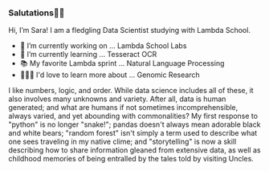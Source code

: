 ### Salutations🖐🏻

 Hi, I’m Sara! I am a fledgling Data Scientist studying with Lambda School.

- 🔭 I’m currently working on ... Lambda School Labs
- 🌱 I’m currently learning ... Tesseract OCR
- 📚 My favorite Lambda sprint ... Natural Language Processing
- 👩🏻‍💻 I'd love to learn more about ... Genomic Research

I like numbers, logic, and order. While data science includes all of these, it also involves many unknowns and variety. After all, data is human generated; and what are humans if not sometimes incomprehensible, always varied, and yet abounding with commonalities? My first response to "python" is no longer "snake!"; pandas doesn't always mean adorable black and white bears; "random forest" isn't simply a term used to describe what one sees traveling in my native clime; and "storytelling" is now a skill describing how to share information gleaned from extensive data, as well as childhood memories of being entralled by the tales told by visiting Uncles.

<!--
**SaraWestWA/SaraWestWA** is a ✨ _special_ ✨ repository because its `README.md` (this file) appears on your GitHub profile.

Here are some ideas to get you started:

- 🔭 I’m currently working on ... Lambda School Labs
- 🌱 I’m currently learning ... Tesseract OCR
- 👯 I’m looking to collaborate on ...
- 🤔 I’m looking for help with ...
- 💬 Ask me about ...
- 📫 How to reach me: ...
- ⚡ Fun fact: ...
-->

